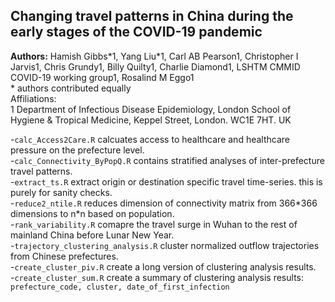 ## Changing travel patterns in China during the early stages of the COVID-19 pandemic

**Authors:** Hamish Gibbs\*1, Yang Liu\*1, Carl AB Pearson1, Christopher I Jarvis1, Chris Grundy1, Billy Quilty1, Charlie Diamond1, LSHTM CMMID COVID-19 working group1, Rosalind M Eggo1  
\* authors contributed equally  
Affiliations:  
1 Department of Infectious Disease Epidemiology, London School of Hygiene & Tropical Medicine, Keppel Street, London. WC1E 7HT. UK  

-`calc_Access2Care.R` calcuates access to healthcare and healthcare pressure on the prefecture level.  
-`calc_Connectivity_ByPopQ.R` contains stratified analyses of inter-prefecture travel patterns.  
-`extract_ts.R` extract origin or destination specific travel time\-series. this is purely for sanity checks.    
-`reduce2_ntile.R` reduces dimension of connectivity matrix from 366\*366 dimensions to n\*n based on population.  
-`rank_variability.R` comapre the travel surge in Wuhan to the rest of mainland China before Lunar New Year.  
-`trajectory_clustering_analysis.R` cluster normalized outflow trajectories from Chinese prefectures.  
-`create_cluster_piv.R` create a long version of clustering analysis results.  
-`create_cluster_sum.R` create a summary of clustering analysis results: `prefecture_code, cluster, date_of_first_infection`

